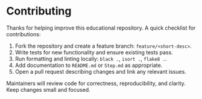 # Contributing

Thanks for helping improve this educational repository. A quick checklist for contributions:

1. Fork the repository and create a feature branch: `feature/<short-desc>`.
2. Write tests for new functionality and ensure existing tests pass.
3. Run formatting and linting locally: `black .`, `isort .`, `flake8 .`.
4. Add documentation to `README.md` or `Step.md` as appropriate.
5. Open a pull request describing changes and link any relevant issues.

Maintainers will review code for correctness, reproducibility, and clarity. Keep changes small and focused.
